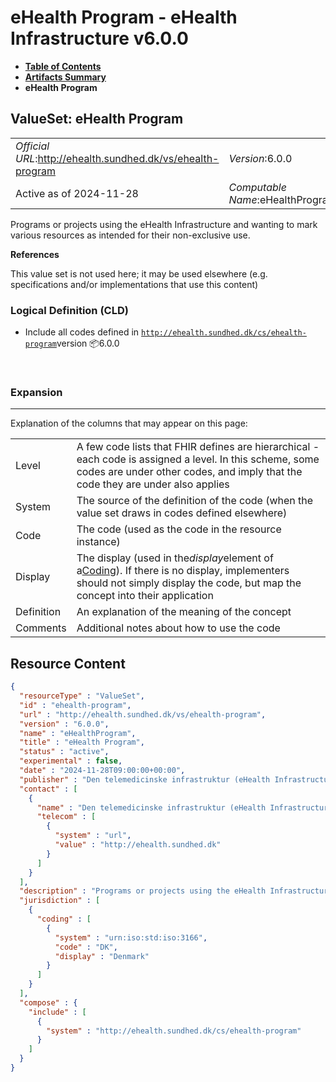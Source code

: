 # eHealth Program - eHealth Infrastructure v6.0.0

* [**Table of Contents**](toc.md)
* [**Artifacts Summary**](artifacts.md)
* **eHealth Program**

## ValueSet: eHealth Program 

| | |
| :--- | :--- |
| *Official URL*:http://ehealth.sundhed.dk/vs/ehealth-program | *Version*:6.0.0 |
| Active as of 2024-11-28 | *Computable Name*:eHealthProgram |

 
Programs or projects using the eHealth Infrastructure and wanting to mark various resources as intended for their non-exclusive use. 

 **References** 

This value set is not used here; it may be used elsewhere (e.g. specifications and/or implementations that use this content)

### Logical Definition (CLD)

* Include all codes defined in [`http://ehealth.sundhed.dk/cs/ehealth-program`](CodeSystem-ehealth-program.md)version 📦6.0.0

 

### Expansion

-------

 Explanation of the columns that may appear on this page: 

| | |
| :--- | :--- |
| Level | A few code lists that FHIR defines are hierarchical - each code is assigned a level. In this scheme, some codes are under other codes, and imply that the code they are under also applies |
| System | The source of the definition of the code (when the value set draws in codes defined elsewhere) |
| Code | The code (used as the code in the resource instance) |
| Display | The display (used in the*display*element of a[Coding](http://hl7.org/fhir/R4/datatypes.html#Coding)). If there is no display, implementers should not simply display the code, but map the concept into their application |
| Definition | An explanation of the meaning of the concept |
| Comments | Additional notes about how to use the code |



## Resource Content

```json
{
  "resourceType" : "ValueSet",
  "id" : "ehealth-program",
  "url" : "http://ehealth.sundhed.dk/vs/ehealth-program",
  "version" : "6.0.0",
  "name" : "eHealthProgram",
  "title" : "eHealth Program",
  "status" : "active",
  "experimental" : false,
  "date" : "2024-11-28T09:00:00+00:00",
  "publisher" : "Den telemedicinske infrastruktur (eHealth Infrastructure)",
  "contact" : [
    {
      "name" : "Den telemedicinske infrastruktur (eHealth Infrastructure)",
      "telecom" : [
        {
          "system" : "url",
          "value" : "http://ehealth.sundhed.dk"
        }
      ]
    }
  ],
  "description" : "Programs or projects using the eHealth Infrastructure and wanting to mark various resources as intended for their non-exclusive use.",
  "jurisdiction" : [
    {
      "coding" : [
        {
          "system" : "urn:iso:std:iso:3166",
          "code" : "DK",
          "display" : "Denmark"
        }
      ]
    }
  ],
  "compose" : {
    "include" : [
      {
        "system" : "http://ehealth.sundhed.dk/cs/ehealth-program"
      }
    ]
  }
}

```
